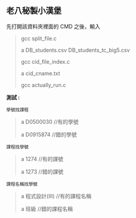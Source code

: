 ## 老八秘製小漢堡

先打開該資料夾裡面的 CMD 之後，輸入

> gcc split_file.c
> 
> a DB_students.csv DB_students_tc_big5.csv
> 
> gcc cid_file_index.c
> 
> a cid_cname.txt
> 
> gcc actually_run.c

__測試 :__

`學號找課程`

> a D0500030  //有的學號 
> 
> a D0915874  //錯的學號

`課程找學號`

> a 1274 //有的課號
> 
> a 1273 //錯的課號

`課程名稱找學號`

> a 程式設計(III)  //有的課程名稱
> 
> a 班級           //錯的課程名稱
